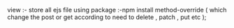 view :- store all ejs file
using package :-npm install method-override ( which change the post or get according to need to delete , patch , put etc );